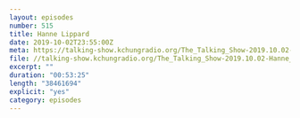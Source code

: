 ```yaml
---
layout: episodes
number: 515
title: Hanne Lippard
date: 2019-10-02T23:55:00Z
meta: https://talking-show.kchungradio.org/The_Talking_Show-2019.10.02-Hanne_Lippard.mp3
file: //talking-show.kchungradio.org/The_Talking_Show-2019.10.02-Hanne_Lippard.mp3
excerpt: ""
duration: "00:53:25"
length: "38461694"
explicit: "yes"
category: episodes
---
```


